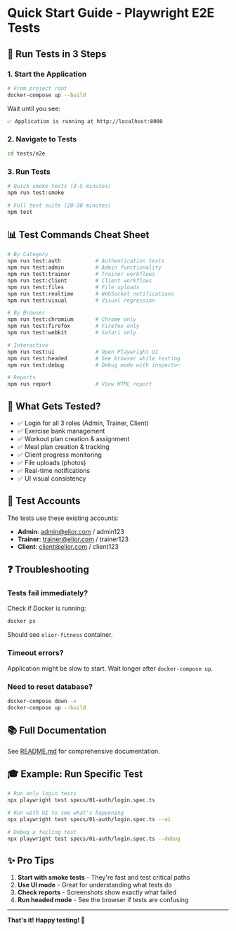 # Quick Start Guide - Playwright E2E Tests

## 🚀 Run Tests in 3 Steps

### 1. Start the Application

```bash
# From project root
docker-compose up --build
```

Wait until you see:
```
✅ Application is running at http://localhost:8000
```

### 2. Navigate to Tests

```bash
cd tests/e2e
```

### 3. Run Tests

```bash
# Quick smoke tests (3-5 minutes)
npm run test:smoke

# Full test suite (20-30 minutes)
npm test
```

## 📊 Test Commands Cheat Sheet

```bash
# By Category
npm run test:auth           # Authentication tests
npm run test:admin          # Admin functionality
npm run test:trainer        # Trainer workflows
npm run test:client         # Client workflows
npm run test:files          # File uploads
npm run test:realtime       # WebSocket notifications
npm run test:visual         # Visual regression

# By Browser
npm run test:chromium       # Chrome only
npm run test:firefox        # Firefox only
npm run test:webkit         # Safari only

# Interactive
npm run test:ui             # Open Playwright UI
npm run test:headed         # See browser while testing
npm run test:debug          # Debug mode with inspector

# Reports
npm run report              # View HTML report
```

## 🎯 What Gets Tested?

- ✅ Login for all 3 roles (Admin, Trainer, Client)
- ✅ Exercise bank management
- ✅ Workout plan creation & assignment
- ✅ Meal plan creation & tracking
- ✅ Client progress monitoring
- ✅ File uploads (photos)
- ✅ Real-time notifications
- ✅ UI visual consistency

## 🔑 Test Accounts

The tests use these existing accounts:

- **Admin**: admin@elior.com / admin123
- **Trainer**: trainer@elior.com / trainer123  
- **Client**: client@elior.com / client123

## ❓ Troubleshooting

### Tests fail immediately?

Check if Docker is running:
```bash
docker ps
```

Should see `elior-fitness` container.

### Timeout errors?

Application might be slow to start. Wait longer after `docker-compose up`.

### Need to reset database?

```bash
docker-compose down -v
docker-compose up --build
```

## 📚 Full Documentation

See [README.md](./README.md) for comprehensive documentation.

## 🎓 Example: Run Specific Test

```bash
# Run only login tests
npx playwright test specs/01-auth/login.spec.ts

# Run with UI to see what's happening
npx playwright test specs/01-auth/login.spec.ts --ui

# Debug a failing test
npx playwright test specs/01-auth/login.spec.ts --debug
```

## ✨ Pro Tips

1. **Start with smoke tests** - They're fast and test critical paths
2. **Use UI mode** - Great for understanding what tests do
3. **Check reports** - Screenshots show exactly what failed
4. **Run headed mode** - See the browser if tests are confusing

---

**That's it! Happy testing! 🎉**







